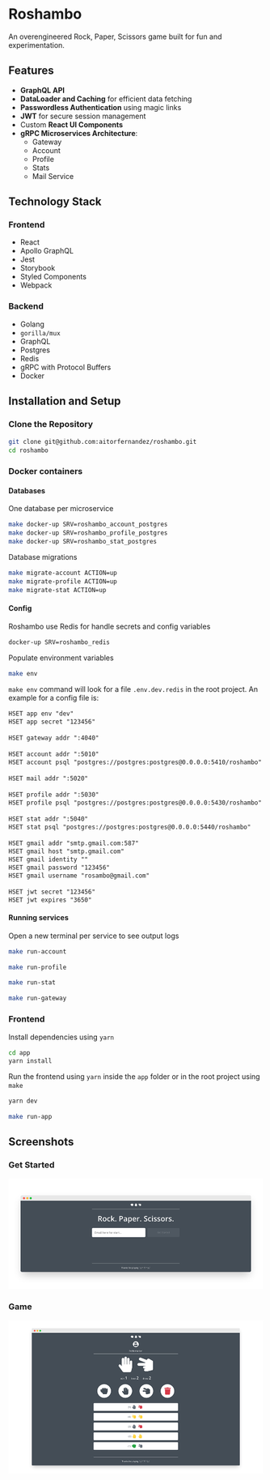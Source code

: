 # Roshambo

An overengineered Rock, Paper, Scissors game built for fun and experimentation.

## Features

- **GraphQL API**
- **DataLoader and Caching** for efficient data fetching
- **Passwordless Authentication** using magic links
- **JWT** for secure session management
- Custom **React UI Components**
- **gRPC Microservices Architecture**:
  - Gateway
  - Account
  - Profile
  - Stats
  - Mail Service

## Technology Stack

### Frontend

- React
- Apollo GraphQL
- Jest
- Storybook
- Styled Components
- Webpack

### Backend

- Golang
- `gorilla/mux`
- GraphQL
- Postgres
- Redis
- gRPC with Protocol Buffers
- Docker

## Installation and Setup

### Clone the Repository

```sh
git clone git@github.com:aitorfernandez/roshambo.git
cd roshambo
```

### Docker containers

#### Databases

One database per microservice

```sh
make docker-up SRV=roshambo_account_postgres
make docker-up SRV=roshambo_profile_postgres
make docker-up SRV=roshambo_stat_postgres
```

Database migrations

```sh
make migrate-account ACTION=up
make migrate-profile ACTION=up
make migrate-stat ACTION=up
```

#### Config

Roshambo use Redis for handle secrets and config variables

```sh
docker-up SRV=roshambo_redis
```

Populate environment variables

```sh
make env
```

`make env` command will look for a file `.env.dev.redis` in the root project. An example for a config file is:

```
HSET app env "dev"
HSET app secret "123456"

HSET gateway addr ":4040"

HSET account addr ":5010"
HSET account psql "postgres://postgres:postgres@0.0.0.0:5410/roshambo"

HSET mail addr ":5020"

HSET profile addr ":5030"
HSET profile psql "postgres://postgres:postgres@0.0.0.0:5430/roshambo"

HSET stat addr ":5040"
HSET stat psql "postgres://postgres:postgres@0.0.0.0:5440/roshambo"

HSET gmail addr "smtp.gmail.com:587"
HSET gmail host "smtp.gmail.com"
HSET gmail identity ""
HSET gmail password "123456"
HSET gmail username "rosambo@gmail.com"

HSET jwt secret "123456"
HSET jwt expires "3650"
```

#### Running services

Open a new terminal per service to see output logs

```sh
make run-account
```

```sh
make run-profile
```

```sh
make run-stat
```

```sh
make run-gateway
```

### Frontend

Install dependencies using `yarn`

```sh
cd app
yarn install
```

Run the frontend using `yarn` inside the `app` folder or in the root project using `make`

```sh
yarn dev
```

```sh
make run-app
```

## Screenshots

### Get Started

<p align="center">
  <img src="screenshots/get-started.png" alt="GetStarted Screen"/>
</p>

### Game

<p align="center">
  <img src="screenshots/game.png" alt="Game Screen"/>
</p>
